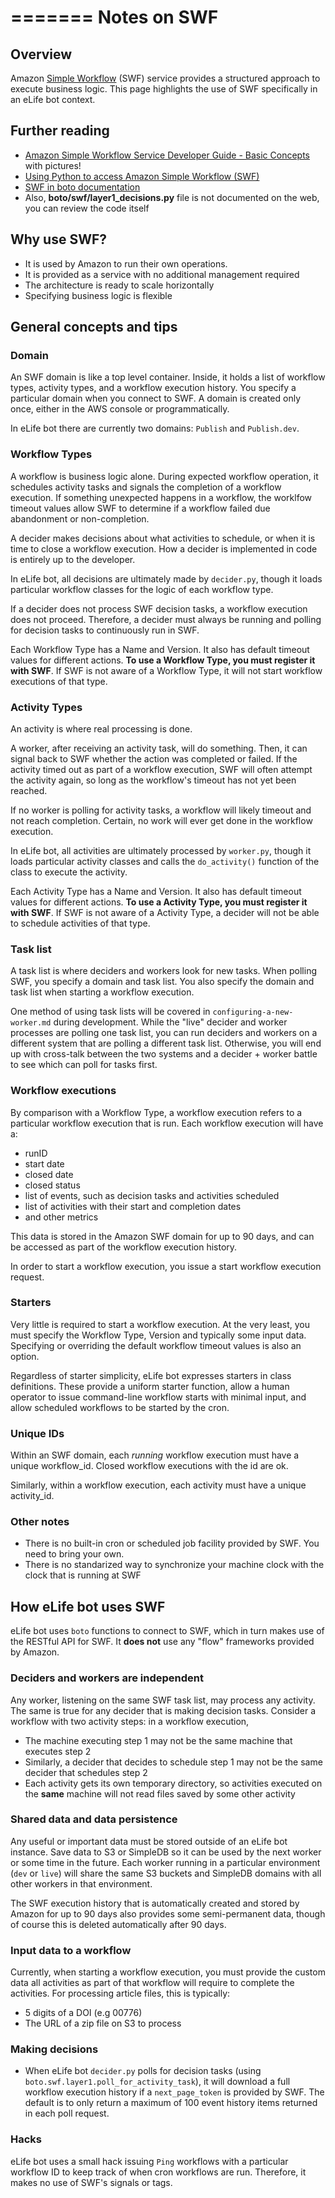 =======
Notes on SWF
=========

## Overview

Amazon [Simple Workflow][swf] (SWF) service provides a structured approach to execute business logic. This page highlights the use of SWF specifically in an eLife bot context.

[swf]: http://aws.amazon.com/swf/

## Further reading

* [Amazon Simple Workflow Service Developer Guide -  Basic Concepts](http://docs.aws.amazon.com/amazonswf/latest/developerguide/swf-dg-basic.html) with pictures!
* [Using Python to access Amazon Simple Workflow (SWF)](http://open.pbs.org/blog/2012/using-python-access-amazon-simple-workflow-swf/)
* [SWF in boto documentation](http://boto.readthedocs.org/en/latest/ref/swf.html)
* Also, **boto/swf/layer1_decisions.py** file is not documented on the web, you can review the code itself

## Why use SWF?

- It is used by Amazon to run their own operations.
- It is provided as a service with no additional management required
- The architecture is ready to scale horizontally
- Specifying business logic is flexible

## General concepts and tips

### Domain

An SWF domain is like a top level container. Inside, it holds a list of workflow types, activity types, and a workflow execution history. You specify a particular domain when you connect to SWF. A domain is created only  once, either in the AWS console or programmatically.

In eLife bot there are currently two domains: ``Publish`` and ``Publish.dev``.

### Workflow Types

A workflow is business logic alone. During expected workflow operation, it schedules activity tasks and signals the completion of a workflow execution. If something unexpected happens in a workflow, the worklfow timeout values allow SWF to determine if a workflow failed due abandonment or non-completion.

A decider makes decisions about what activities to schedule, or when it is time to close a workflow execution. How a decider is implemented in code is entirely up to the developer.

In eLife bot, all decisions are ultimately made by ``decider.py``, though it loads particular workflow classes for the logic of each workflow type.

If a decider does not process SWF decision tasks, a workflow execution does not proceed. Therefore, a decider must always be running and polling for decision tasks to continuously run in SWF.

Each Workflow Type has a Name and Version. It also has default timeout values for different actions. __To use a Workflow Type, you must register it with SWF__. If SWF is not aware of a Workflow Type, it will not start workflow executions of that type.

### Activity Types

An activity is where real processing is done.

A worker, after receiving an activity task, will do something. Then, it can signal back to SWF whether the action was completed or failed. If the activity timed out as part of a workflow execution, SWF will often attempt the activity again, so long as the workflow's timeout has not yet been reached.

If no worker is polling for activity tasks, a workflow will likely timeout and not reach completion. Certain, no work will ever get done in the workflow execution.

In eLife bot, all activities are ultimately processed by ``worker.py``, though it loads particular activity classes and calls the ``do_activity()`` function of the class to execute the activity.

Each Activity Type has a Name and Version. It also has default timeout values for different actions. __To use a Activity Type, you must register it with SWF__. If SWF is not aware of a Activity Type, a decider will not be able to schedule activities of that type.

### Task list

A task list is where deciders and workers look for new tasks. When polling SWF, you specify a domain and task list. You also specify the domain and task list when starting a workflow execution.

One method of using task lists will be covered in ``configuring-a-new-worker.md`` during development. While the "live" decider and worker processes are polling one task list, you can run deciders and workers on a different system that are polling a different task list. Otherwise, you will end up with cross-talk between the two systems and a decider + worker battle to see which can poll for tasks first.

### Workflow executions

By comparison with a Workflow Type, a workflow execution refers to a particular workflow execution that is run. Each workflow execution will have a:

- runID
- start date
- closed date
- closed status
- list of events, such as decision tasks and activities scheduled
- list of activities with their start and completion dates
- and other metrics

This data is stored in the Amazon SWF domain for up to 90 days, and can be accessed as part of the workflow execution history.

In order to start a workflow execution, you issue a start workflow execution request.

### Starters

Very little is required to start a workflow execution. At the very least, you must specify the Workflow Type, Version and typically some input data. Specifying or overriding the default workflow timeout values is also an option.

Regardless of starter simplicity, eLife bot expresses starters in class definitions. These provide a uniform starter function, allow a human operator to issue command-line workflow starts with minimal input, and allow scheduled workflows to be started by the cron. 

### Unique IDs

Within an SWF domain, each _running_ workflow execution must have a unique workflow_id. Closed workflow executions with the id are ok.

Similarly, within a workflow execution, each activity must have a unique activity_id.

### Other notes

- There is no built-in cron or scheduled job facility provided by SWF. You need to bring your own.
- There is no standarized way to synchronize your machine clock with the clock that is running at SWF

## How eLife bot uses SWF

eLife bot uses ``boto`` functions to connect to SWF, which in turn makes use of the RESTful API for SWF. It __does not__ use any "flow" frameworks provided by Amazon.

### Deciders and workers are independent

Any worker, listening on the same SWF task list, may process any activity. The same is true for any decider that is making decision tasks. Consider a workflow with two activity steps: in a workflow execution,

- The machine executing step 1 may not be the same machine that executes step 2
- Similarly, a decider that decides to schedule step 1 may not be the same decider that schedules step 2
- Each activity gets its own temporary directory, so activities executed on the __same__ machine will not read files saved by some other activity

### Shared data and data persistence

Any useful or important data must be stored outside of an eLife bot instance. Save data to S3 or SimpleDB so it can be used by the next worker or some time in the future. Each worker running in a particular environment (``dev`` or ``live``) will share the same S3 buckets and SimpleDB domains with all other workers in that environment.

The SWF execution history that is automatically created and stored by Amazon for up to 90 days also provides some semi-permanent data, though of course this is deleted automatically after 90 days.

### Input data to a workflow

Currently, when starting a workflow execution, you must provide the custom data all activities as part of that workflow will require to complete the activities. For processing article files, this is typically:

- 5 digits of a DOI (e.g 00776)
- The URL of a zip file on S3 to process

### Making decisions

- When eLife bot ``decider.py`` polls for decision tasks (using ``boto.swf.layer1.poll_for_activity_task``), it will download a full workflow execution history if a ``next_page_token`` is provided by SWF. The default is to only return a maximum of 100 event history items returned in each poll request.

### Hacks

eLife bot uses a small hack issuing ``Ping`` workflows with a particular workflow ID to keep track of when cron workflows are run. Therefore, it makes no use of SWF's signals or tags.


